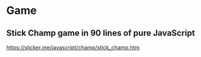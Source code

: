 # Game

## Stick Champ game in 90 lines of pure JavaScript

<https://slicker.me/javascript/champ/stick_champ.htm>
